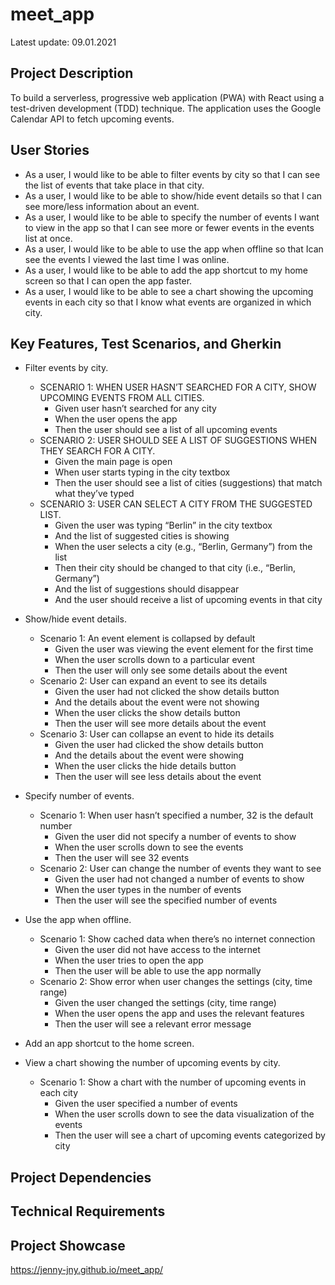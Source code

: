 # meet_app
Latest update: 09.01.2021

## Project Description
To build a serverless, progressive web application (PWA) with React using a test-driven development (TDD) technique. The application uses the Google Calendar API to fetch upcoming events.

## User Stories
* As a user, I would like to be able to filter events by city so that I can see the list of events that take place in that city.
* As a user, I would like to be able to show/hide event details so that I can see more/less information about an event.
* As a user, I would like to be able to specify the number of events I want to view in the app so that I can see more or fewer events in the events list at once.
* As a user, I would like to be able to use the app when offline so that Ican see the events I viewed the last time I was online.
* As a user, I would like to be able to add the app shortcut to my home screen so that I can open the app faster.
* As a user, I would like to be able to see a chart showing the upcoming events in each city so that I know what events are organized in which city.

## Key Features, Test Scenarios, and Gherkin
* Filter events by city.
  * SCENARIO 1: WHEN USER HASN’T SEARCHED FOR A CITY, SHOW UPCOMING EVENTS FROM ALL CITIES.
    * Given user hasn’t searched for any city
    * When the user opens the app
    * Then the user should see a list of all upcoming events
  * SCENARIO 2: USER SHOULD SEE A LIST OF SUGGESTIONS WHEN THEY SEARCH FOR A CITY.
    * Given the main page is open
    * When user starts typing in the city textbox
    * Then the user should see a list of cities (suggestions) that match what they’ve typed
  * SCENARIO 3: USER CAN SELECT A CITY FROM THE SUGGESTED LIST.
    * Given the user was typing “Berlin” in the city textbox 
    * And the list of suggested cities is showing
    * When the user selects a city (e.g., “Berlin, Germany”) from the list
    * Then their city should be changed to that city (i.e., “Berlin, Germany”)
    * And the list of suggestions should disappear 
    * And the user should receive a list of upcoming events in that city

* Show/hide event details.
  * Scenario 1: An event element is collapsed by default
    * Given the user was viewing the event element for the first time
    * When the user scrolls down to a particular event
    * Then the user will only see some details about the event
  * Scenario 2: User can expand an event to see its details
    * Given the user had not clicked the show details button
    * And the details about the event were not showing
    * When the user clicks the show details button
    * Then the user will see more details about the event
  * Scenario 3: User can collapse an event to hide its details
    * Given the user had clicked the show details button
    * And the details about the event were showing
    * When the user clicks the hide details button
    * Then the user will see less details about the event

* Specify number of events.
  * Scenario 1: When user hasn’t specified a number, 32 is the default number
    * Given the user did not specify a number of events to show
    * When the user scrolls down to see the events
    * Then the user will see 32 events
  * Scenario 2: User can change the number of events they want to see
    * Given the user had not changed a number of events to show
    * When the user types in the number of events
    * Then the user will see the specified number of events

* Use the app when offline.
  * Scenario 1: Show cached data when there’s no internet connection
    * Given the user did not have access to the internet
    * When the user tries to open the app
    * Then the user will be able to use the app normally
  * Scenario 2: Show error when user changes the settings (city, time range)
    * Given the user changed the settings (city, time range)
    * When the user opens the app and uses the relevant features
    * Then the user will see a relevant error message 

* Add an app shortcut to the home screen.

* View a chart showing the number of upcoming events by city.
  * Scenario 1: Show a chart with the number of upcoming events in each city
    * Given the user specified a number of events
    * When the user scrolls down to see the data visualization of the events
    * Then the user will see a chart of upcoming events categorized by city

## Project Dependencies

## Technical Requirements

## Project Showcase
https://jenny-jny.github.io/meet_app/
